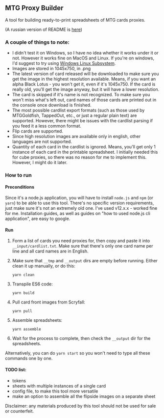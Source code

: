 ## MTG Proxy Builder

A tool for building ready-to-print spreadsheets of MTG cards proxies.

(A russian version of README is [here](./README__russian.md))

### A couple of things to note:
  - I didn't test it on Windows, so I have no idea whether it works under it or not. However it works fine on MacOS and Linux. If you're on windows, I'd suggest to try using [Windows Linux Subsystem](https://docs.microsoft.com/en-us/windows/wsl/install-win10).
  - Images are stored in 1045x750, in .png
  - The latest version of card released will be downloaded to make sure you get the image in the highest resolution available. Means, if you want an alpha Black Lotus - you won't get it, even if it's 1045x750.
  If the card is really old, you'll get the image anyway, but it will have a lower resolution.
  - The card is skipped if it's name is not recognized. To make sure you won't miss what's left out, card names of those cards are printed out in the console once download is finished.
  - The most possible cardlist export formats (such as those used by MTGGoldfish, TappedOut, etc., or just a regular plain text) are supported. However, there might be issues with the cardlist parsing if you feed it a less common format.
  - Flip cards are supported.
  - Since high resolution images are available only in english, other languages are not supported.
  - Quantity of each card in the cardlist is ignored. Means, you'll get only 1 instance of each card in the printable spreadsheet. I initially needed this for cube proxies, so there was no reason for me to implement this. However, I might do it later.
  
### How to run

#### Preconditions
Since it's a node.js application, you will have to install `node.js` and `npm` (or `yarn`) to be able to use this tool. There's no specific version requirements, just make sure it's not an extremely old one. I've used v12.x.x - worked fine for me.
Installation guides, as well as guides on "how to used node.js cli application", are easy to google.

#### Run
1. Form a list of cards you need proxies for, then copy and paste it into `__input/cardlist.txt`. Make sure that there's only one card name per line and all card names are in English.

2. Make sure that `__tmp` and `__output` dirs are empty before running. Either clean it up manually, or do this:
    ```
    yarn clean
    ```

3. Transpile ES6 code:
    ```
    yarn build
    ```

4. Pull card front images from Scryfall:
    ```
    yarn pull
    ```

5. Assemble spreadsheets:
    ```
    yarn assemble
    ```

6. Wait for the process to complete, then check the `__output` dir for the spreadsheets.

Alternatively, you can do `yarn start` so you won't need to type all these commands one by one.

#### TODO list:
  - tokens
  - sheets with multiple instances of a single card
  - config file, to make this tool more versatile
  - make an option to assemble all the flipside images on a separate sheet

Disclaimer: any materials produced by this tool should not be used for sale or counterfeit.